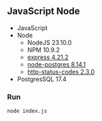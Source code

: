 ## JavaScript Node
- JavaScript
- Node
    - NodeJS 23.10.0
    - NPM 10.9.2
    - [express 4.21.2](https://www.npmjs.com/package/express)
    - [node-postgres 8.14.1](https://www.npmjs.com/package/pg)
    - [http-status-codes 2.3.0](https://www.npmjs.com/package/http-status-codes)
- PostgresSQL 17.4

### Run
`node index.js`